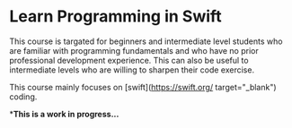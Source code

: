 # Learn Programming in Swift

This course is targated for beginners and intermediate level students who are familiar with programming fundamentals and who have no prior professional development experience. This can also be useful to intermediate levels who are willing to sharpen their code exercise.

This course mainly focuses on [swift](https://swift.org/ target="_blank") coding. 

***This is a work in progress...**

